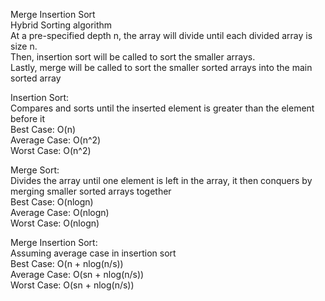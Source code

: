 Merge Insertion Sort</br>
Hybrid Sorting algorithm</br>
At a pre-specified depth n, the array will divide until each divided array is size n.</br>
Then, insertion sort will be called to sort the smaller arrays.</br>
Lastly, merge will be called to sort the smaller sorted arrays into the main sorted array

Insertion Sort:</br>
Compares and sorts until the inserted element is greater than the element before it</br>
Best Case: O(n)</br>
Average Case: O(n^2)</br>
Worst Case: O(n^2)

Merge Sort:</br>
Divides the array until one element is left in the array, it then conquers by merging smaller sorted arrays together</br>
Best Case: O(nlogn)</br>
Average Case: O(nlogn)</br>
Worst Case: O(nlogn)

Merge Insertion Sort:</br>
Assuming average case in insertion sort</br>
Best Case: O(n + nlog(n/s))</br>
Average Case: O(sn + nlog(n/s))</br>
Worst Case: O(sn + nlog(n/s))
